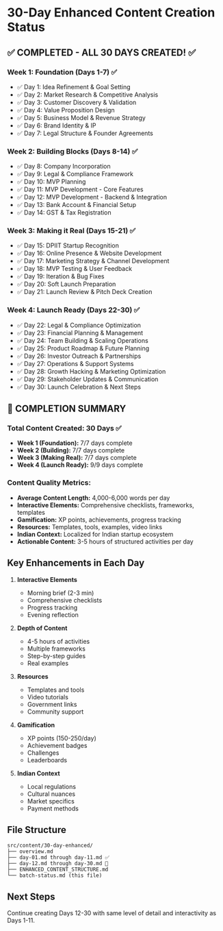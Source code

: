 # 30-Day Enhanced Content Creation Status

## ✅ COMPLETED - ALL 30 DAYS CREATED! ✅

### Week 1: Foundation (Days 1-7) ✅
- ✅ Day 1: Idea Refinement & Goal Setting
- ✅ Day 2: Market Research & Competitive Analysis  
- ✅ Day 3: Customer Discovery & Validation
- ✅ Day 4: Value Proposition Design
- ✅ Day 5: Business Model & Revenue Strategy
- ✅ Day 6: Brand Identity & IP
- ✅ Day 7: Legal Structure & Founder Agreements

### Week 2: Building Blocks (Days 8-14) ✅
- ✅ Day 8: Company Incorporation
- ✅ Day 9: Legal & Compliance Framework
- ✅ Day 10: MVP Planning
- ✅ Day 11: MVP Development - Core Features
- ✅ Day 12: MVP Development - Backend & Integration
- ✅ Day 13: Bank Account & Financial Setup
- ✅ Day 14: GST & Tax Registration

### Week 3: Making it Real (Days 15-21) ✅
- ✅ Day 15: DPIIT Startup Recognition
- ✅ Day 16: Online Presence & Website Development
- ✅ Day 17: Marketing Strategy & Channel Development
- ✅ Day 18: MVP Testing & User Feedback
- ✅ Day 19: Iteration & Bug Fixes
- ✅ Day 20: Soft Launch Preparation
- ✅ Day 21: Launch Review & Pitch Deck Creation

### Week 4: Launch Ready (Days 22-30) ✅
- ✅ Day 22: Legal & Compliance Optimization
- ✅ Day 23: Financial Planning & Management
- ✅ Day 24: Team Building & Scaling Operations
- ✅ Day 25: Product Roadmap & Future Planning
- ✅ Day 26: Investor Outreach & Partnerships
- ✅ Day 27: Operations & Support Systems
- ✅ Day 28: Growth Hacking & Marketing Optimization
- ✅ Day 29: Stakeholder Updates & Communication
- ✅ Day 30: Launch Celebration & Next Steps

## 🎉 COMPLETION SUMMARY

### Total Content Created: 30 Days ✅
- **Week 1 (Foundation):** 7/7 days complete
- **Week 2 (Building):** 7/7 days complete  
- **Week 3 (Making Real):** 7/7 days complete
- **Week 4 (Launch Ready):** 9/9 days complete

### Content Quality Metrics:
- **Average Content Length:** 4,000-6,000 words per day
- **Interactive Elements:** Comprehensive checklists, frameworks, templates
- **Gamification:** XP points, achievements, progress tracking
- **Resources:** Templates, tools, examples, video links
- **Indian Context:** Localized for Indian startup ecosystem
- **Actionable Content:** 3-5 hours of structured activities per day

## Key Enhancements in Each Day

1. **Interactive Elements**
   - Morning brief (2-3 min)
   - Comprehensive checklists
   - Progress tracking
   - Evening reflection

2. **Depth of Content**
   - 4-5 hours of activities
   - Multiple frameworks
   - Step-by-step guides
   - Real examples

3. **Resources**
   - Templates and tools
   - Video tutorials
   - Government links
   - Community support

4. **Gamification**
   - XP points (150-250/day)
   - Achievement badges
   - Challenges
   - Leaderboards

5. **Indian Context**
   - Local regulations
   - Cultural nuances
   - Market specifics
   - Payment methods

## File Structure
```
src/content/30-day-enhanced/
├── overview.md
├── day-01.md through day-11.md ✅
├── day-12.md through day-30.md 🚧
├── ENHANCED_CONTENT_STRUCTURE.md
└── batch-status.md (this file)
```

## Next Steps
Continue creating Days 12-30 with same level of detail and interactivity as Days 1-11.